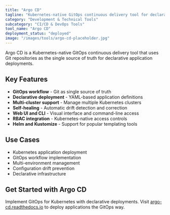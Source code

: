```yaml
---
title: "Argo CD"
tagline: "Kubernetes-native GitOps continuous delivery tool for declarative app deployments"
category: "Development & Technical Tools"
subcategory: "CI/CD & DevOps Tools"
tool_name: "Argo CD"
deployment_status: "deployed"
image: "/images/tools/argo-cd-placeholder.jpg"
---
```

Argo CD is a Kubernetes-native GitOps continuous delivery tool that uses Git repositories as the single source of truth for declarative application deployments.

## Key Features

- **GitOps workflow** - Git as single source of truth
- **Declarative deployment** - YAML-based application definitions
- **Multi-cluster support** - Manage multiple Kubernetes clusters
- **Self-healing** - Automatic drift detection and correction
- **Web UI and CLI** - Visual interface and command-line access
- **RBAC integration** - Kubernetes-native access controls
- **Helm and Kustomize** - Support for popular templating tools

## Use Cases

- Kubernetes application deployment
- GitOps workflow implementation
- Multi-environment management
- Configuration drift prevention
- Declarative infrastructure

## Get Started with Argo CD

Implement GitOps for Kubernetes with declarative deployments. Visit [argo-cd.readthedocs.io](https://argo-cd.readthedocs.io) to deploy applications the GitOps way.